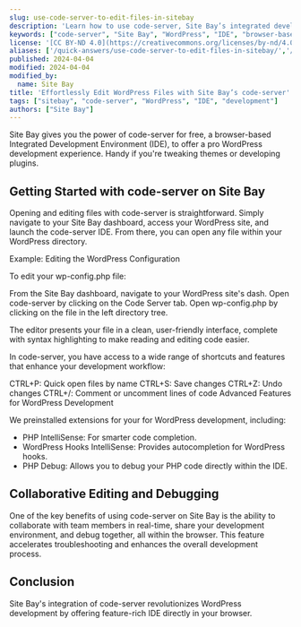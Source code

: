 ```yaml
---
slug: use-code-server-to-edit-files-in-sitebay
description: 'Learn how to use code-server, Site Bay’s integrated development environment (IDE), for editing WordPress files directly within your browser.'
keywords: ["code-server", "Site Bay", "WordPress", "IDE", "browser-based editor"]
license: '[CC BY-ND 4.0](https://creativecommons.org/licenses/by-nd/4.0)'
aliases: ['/quick-answers/use-code-server-to-edit-files-in-sitebay/','/quick-answers/sitebay/use-code-server-to-edit-files-in-sitebay/']
published: 2024-04-04
modified: 2024-04-04
modified_by:
  name: Site Bay
title: 'Effortlessly Edit WordPress Files with Site Bay’s code-server'
tags: ["sitebay", "code-server", "WordPress", "IDE", "development"]
authors: ["Site Bay"]
---
```


Site Bay gives you the power of code-server for free, a browser-based Integrated Development Environment (IDE), to offer a pro WordPress development experience. Handy if you're tweaking themes or developing plugins.

## Getting Started with code-server on Site Bay

Opening and editing files with code-server is straightforward. Simply navigate to your Site Bay dashboard, access your WordPress site, and launch the code-server IDE. From there, you can open any file within your WordPress directory.

Example: Editing the WordPress Configuration

To edit your wp-config.php file:

From the Site Bay dashboard, navigate to your WordPress site's dash.
Open code-server by clicking on the Code Server tab.
Open wp-config.php by clicking on the file in the left directory tree.

The editor presents your file in a clean, user-friendly interface, complete with syntax highlighting to make reading and editing code easier.

In code-server, you have access to a wide range of shortcuts and features that enhance your development workflow:

CTRL+P: Quick open files by name
CTRL+S: Save changes
CTRL+Z: Undo changes
CTRL+/: Comment or uncomment lines of code
Advanced Features for WordPress Development

We preinstalled extensions for your for WordPress development, including:

- PHP IntelliSense: For smarter code completion.
- WordPress Hooks IntelliSense: Provides autocompletion for WordPress hooks.
- PHP Debug: Allows you to debug your PHP code directly within the IDE.


## Collaborative Editing and Debugging

One of the key benefits of using code-server on Site Bay is the ability to collaborate with team members in real-time, share your development environment, and debug together, all within the browser. This feature accelerates troubleshooting and enhances the overall development process.

## Conclusion

Site Bay's integration of code-server revolutionizes WordPress development by offering feature-rich IDE directly in your browser.